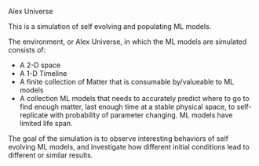 Alex Universe

This is a simulation of self evolving and populating ML models.

The environment, or Alex Universe, in which the ML models are simulated consists of:
* A 2-D space
* A 1-D Timeline
* A finite collection of Matter that is consumable by/valueable to ML models
* A collection ML models that needs to accurately predict where to go to find enough matter, last enough time at a stable physical space, to self-replicate with probability of parameter changing. ML models have limited life span.

The goal of the simulation is to observe interesting behaviors of self evolving ML models, and investigate how different initial conditions lead to different or similar results. 
